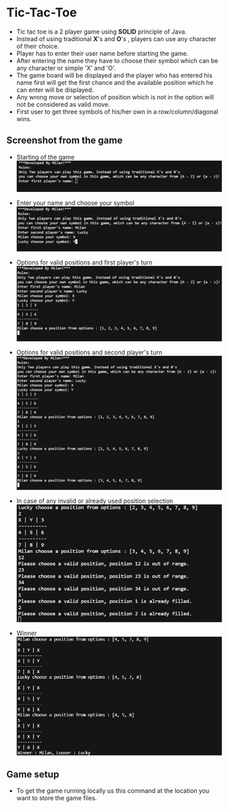 # Tic-Tac-Toe

- Tic tac toe is a 2 player game using **SOLID** principle of Java.
- Instead of using traditional **X**'s and **O**'s , players can use any character of their choice.
- Player has to enter their user name before starting the game.
- After entering the name they have to choose their symbol which can be any character or simple 'X' and 'O'.
- The game board will be displayed and the player who has entered his name first will get the first chance and the available position which he can enter will be displayed. 
- Any wrong move or selection of position which is not in the option will not be considered as valid move.
- First user to get three symbols of his/her own in a row/column/diagonal wins.

## Screenshot from the game

- Starting of the game 
![Start!](/images/1.JPG "start")

- Enter your name and choose your symbol
![Choose name!](/images/2.JPG "Choose name and symbol")

- Options for valid positions and first player's turn
![First!](/images/3.JPG "First player's ture")

- Options for valid positions and second player's turn
![Second!](/images/4.JPG "Second player's ture")

- In case of any invalid or already used position selection
![Invalid!](/images/5.JPG "Use valid position")

- Winner 
![Winner!](/images/6.JPG "Winner")


## Game setup 

- To get the game running locally us this command at the location you want to store the game files.
